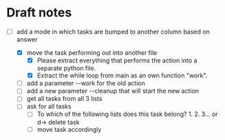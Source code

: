 # Draft notes

- [ ] add a mode in which tasks are bumped to another column based on answer

    - [X] move the task performing out into another file
        - [X] Please extract everything that performs the action into a separate python file.
        - [X] Extract the while loop from main as an own function "work".

    - [ ] add a parameter --work for the old action
    - [ ] add a new parameter --cleanup that will start the new action
    - [ ] get all tasks from all 3 lists
    - [ ] ask for all tasks
        - [ ] To which of the following lists does this task belong? 1. 2. 3... or d-> delete task
        - [ ] move task accordingly
